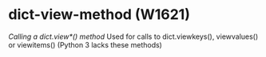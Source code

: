 # dict-view-method (W1621)
*Calling a dict.view\*() method* Used for calls to dict.viewkeys(),
viewvalues() or viewitems() (Python 3 lacks these methods)
